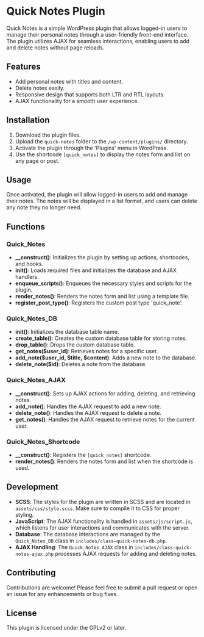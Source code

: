 # Quick Notes Plugin

Quick Notes is a simple WordPress plugin that allows logged-in users to manage their personal notes through a user-friendly front-end interface. The plugin utilizes AJAX for seamless interactions, enabling users to add and delete notes without page reloads.

## Features

- Add personal notes with titles and content.
- Delete notes easily.
- Responsive design that supports both LTR and RTL layouts.
- AJAX functionality for a smooth user experience.

## Installation

1. Download the plugin files.
2. Upload the `quick-notes` folder to the `/wp-content/plugins/` directory.
3. Activate the plugin through the 'Plugins' menu in WordPress.
4. Use the shortcode `[quick_notes]` to display the notes form and list on any page or post.

## Usage

Once activated, the plugin will allow logged-in users to add and manage their notes. The notes will be displayed in a list format, and users can delete any note they no longer need.

## Functions

### Quick_Notes

- **__construct()**: Initializes the plugin by setting up actions, shortcodes, and hooks.
- **init()**: Loads required files and initializes the database and AJAX handlers.
- **enqueue_scripts()**: Enqueues the necessary styles and scripts for the plugin.
- **render_notes()**: Renders the notes form and list using a template file.
- **register_post_type()**: Registers the custom post type 'quick_note'.

### Quick_Notes_DB

- **init()**: Initializes the database table name.
- **create_table()**: Creates the custom database table for storing notes.
- **drop_table()**: Drops the custom database table.
- **get_notes($user_id)**: Retrieves notes for a specific user.
- **add_note($user_id, $title, $content)**: Adds a new note to the database.
- **delete_note($id)**: Deletes a note from the database.

### Quick_Notes_AJAX

- **__construct()**: Sets up AJAX actions for adding, deleting, and retrieving notes.
- **add_note()**: Handles the AJAX request to add a new note.
- **delete_note()**: Handles the AJAX request to delete a note.
- **get_notes()**: Handles the AJAX request to retrieve notes for the current user.

### Quick_Notes_Shortcode

- **__construct()**: Registers the `[quick_notes]` shortcode.
- **render_notes()**: Renders the notes form and list when the shortcode is used.

## Development

- **SCSS**: The styles for the plugin are written in SCSS and are located in `assets/css/style.scss`. Make sure to compile it to CSS for proper styling.
- **JavaScript**: The AJAX functionality is handled in `assets/js/script.js`, which listens for user interactions and communicates with the server.
- **Database**: The database interactions are managed by the `Quick_Notes_DB` class in `includes/class-quick-notes-db.php`.
- **AJAX Handling**: The `Quick_Notes_AJAX` class in `includes/class-quick-notes-ajax.php` processes AJAX requests for adding and deleting notes.

## Contributing

Contributions are welcome! Please feel free to submit a pull request or open an issue for any enhancements or bug fixes.

## License

This plugin is licensed under the GPLv2 or later.